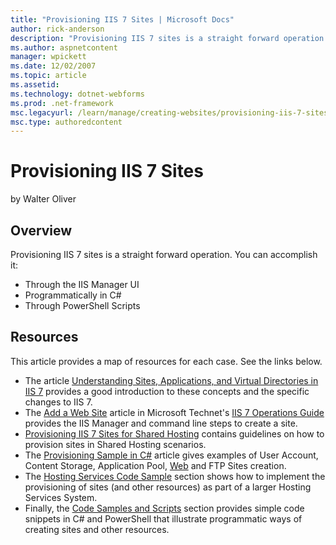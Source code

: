 ```yaml
---
title: "Provisioning IIS 7 Sites | Microsoft Docs"
author: rick-anderson
description: "Provisioning IIS 7 sites is a straight forward operation. You can accomplish it: Through the IIS Manager UI Programmatically in C# Through PowerShell Scripts..."
ms.author: aspnetcontent
manager: wpickett
ms.date: 12/02/2007
ms.topic: article
ms.assetid: 
ms.technology: dotnet-webforms
ms.prod: .net-framework
msc.legacyurl: /learn/manage/creating-websites/provisioning-iis-7-sites
msc.type: authoredcontent
---
```

Provisioning IIS 7 Sites
====================
by Walter Oliver

## Overview

Provisioning IIS 7 sites is a straight forward operation. You can accomplish it:

- Through the IIS Manager UI
- Programmatically in C#
- Through PowerShell Scripts

## Resources

This article provides a map of resources for each case. See the links below.

- The article [Understanding Sites, Applications, and Virtual Directories in IIS 7](../../get-started/planning-your-iis-architecture/understanding-sites-applications-and-virtual-directories-on-iis.md "Understanding Sites, Apps, VDir's in IIS 7.0") provides a good introduction to these concepts and the specific changes to IIS 7.
- The [Add a Web Site](http://technet2.microsoft.com/windowsserver2008/en/library/f6c26eb7-ad7e-4fe2-9239-9f5aa4ff44ce1033.mspx?mfr=true "Add a Web Site") article in Microsoft Technet's [IIS 7 Operations Guide](http://technet2.microsoft.com/windowsserver2008/en/library/f6c26eb7-ad7e-4fe2-9239-9f5aa4ff44ce1033.mspx?mfr=true "II7.0 Operations Guide") provides the IIS Manager and command line steps to create a site.
- [Provisioning IIS 7 Sites for Shared Hosting](provisioning-iis-7-sites-for-shared-hosting.md) contains guidelines on how to provision sites in Shared Hosting scenarios.
- The [Provisioning Sample in C#](../provisioning-and-managing-iis/provisioning-sample-in-c.md) article gives examples of User Account, Content Storage, Application Pool, [Web](../provisioning-and-managing-iis/provisioning-sample-in-c.md#CreateWebsite) and FTP Sites creation.
- The [Hosting Services Code Sample](../provisioning-and-managing-iis/index.md) section shows how to implement the provisioning of sites (and other resources) as part of a larger Hosting Services System.
- Finally, the [Code Samples and Scripts](../provisioning-and-managing-iis/index.md) section provides simple code snippets in C# and PowerShell that illustrate programmatic ways of creating sites and other resources.